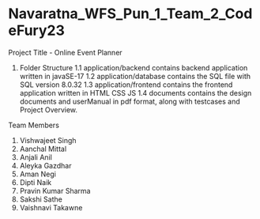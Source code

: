 # Navaratna_WFS_Pun_1_Team_2_CodeFury23


Project Title - Online Event Planner
1. Folder Structure
  1.1 application/backend contains backend application written in javaSE-17
  1.2 application/database contains the SQL file with SQL version 8.0.32
  1.3 application/frontend contains the frontend application written in HTML CSS JS
  1.4 documents contains the design documents and userManual in pdf format, along with testcases and Project Overview.

Team Members
  1. Vishwajeet Singh
  2. Aanchal Mittal
  3. Anjali Anil
  4. Aleyka Gazdhar
  5. Aman Negi
  6. Dipti Naik
  7. Pravin Kumar Sharma
  8. Sakshi Sathe
  9. Vaishnavi Takawne
      
